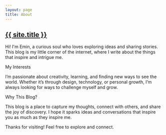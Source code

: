 ```yaml
---
layout: page
title: About
---
```


<div class="home">
	<section class="site-header">
		<h1 class="smallcap">
			<a class="site-title" href="{{ '/' | prepend: site.baseurl | prepend: site.url }}">{{ site.title }}</a></h1>
	</section>
</div>


Hi! I'm Emin, a curious soul who loves exploring ideas and sharing stories. This blog is my little corner of the internet, where I write about the things that inspire and intrigue me.

My Interests

I’m passionate about creativity, learning, and finding new ways to see the world. Whether it’s through design, technology, or personal growth, I’m always looking for ways to challenge myself and grow.

Why This Blog?

This blog is a place to capture my thoughts, connect with others, and share the joy of discovery. I hope it sparks ideas and conversations that inspire you as much as they inspire me.

Thanks for visiting! Feel free to explore and connect.

